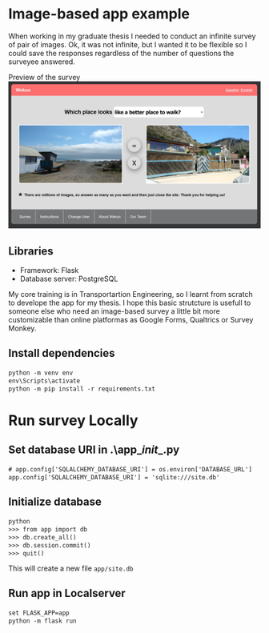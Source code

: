 # Image-based app example

When working in my graduate thesis I needed to conduct an infinite survey of pair of images. Ok, it was not infinite, but I wanted it to be flexible so I could save the responses regardless of the number of questions the surveyee answered.

Preview of the survey
![Sample image of the survey](app\static\sample_image_survey.jpg)

## Libraries

* Framework: Flask
* Database server: PostgreSQL

My core training is in Transportartion Engineering, so I learnt from scratch to develope the app for my thesis. I hope this basic strutcture is usefull to someone else who need an image-based survey a little bit more customizable than online platformas as Google Forms, Qualtrics or Survey Monkey.

## Install dependencies
```
python -m venv env
env\Scripts\activate 
python -m pip install -r requirements.txt
```


# Run survey Locally
## Set database URI in .\app\__init__.py
```
# app.config['SQLALCHEMY_DATABASE_URI'] = os.environ['DATABASE_URL']
app.config['SQLALCHEMY_DATABASE_URI'] = 'sqlite:///site.db'
```

## Initialize database
```
python
>>> from app import db
>>> db.create_all()
>>> db.session.commit()
>>> quit()
```
This will create a new file `app/site.db`

## Run app in Localserver
```
set FLASK_APP=app
python -m flask run
```
